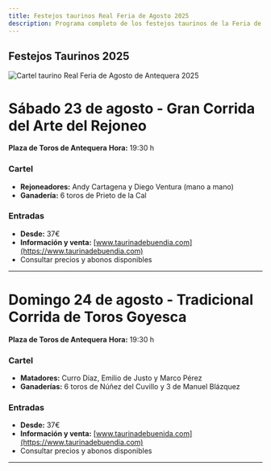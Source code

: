 ```yaml
---
title: Festejos taurinos Real Feria de Agosto 2025
description: Programa completo de los festejos taurinos de la Feria de Agosto 2025 en Antequera. Corrida de rejoneo y corrida goyesca.
---
```


## Festejos Taurinos 2025

![Cartel taurino Real Feria de Agosto de Antequera 2025](https://storage.googleapis.com/qultura-ficheros/eventos/1b5fc8de-bff9-46f4-9b8a-019e26a53d97.jpg)

# <i class="fa-solid fa-person-rays"></i> Sábado 23 de agosto - Gran Corrida del Arte del Rejoneo

**<i class="fa-solid fa-location-dot"></i> Plaza de Toros de Antequera**
**<i class="fa-solid fa-clock"></i> Hora:** 19:30 h

### Cartel
- **Rejoneadores:** Andy Cartagena y Diego Ventura (mano a mano)
- **Ganadería:** 6 toros de Prieto de la Cal

### <i class="fa-solid fa-ticket"></i> Entradas
- **Desde:** 37€
- **Información y venta:** [www.taurinadebuendia.com](https://www.taurinadebuendia.com)
- Consultar precios y abonos disponibles

---

# <i class="fa-solid fa-masks-theater"></i> Domingo 24 de agosto - Tradicional Corrida de Toros Goyesca

**<i class="fa-solid fa-location-dot"></i> Plaza de Toros de Antequera**
**<i class="fa-solid fa-clock"></i> Hora:** 19:30 h

### Cartel
- **Matadores:** Curro Díaz, Emilio de Justo y Marco Pérez
- **Ganaderías:** 6 toros de Núñez del Cuvillo y 3 de Manuel Blázquez

### <i class="fa-solid fa-ticket"></i> Entradas
- **Desde:** 37€
- **Información y venta:** [www.taurinadebuenida.com](https://www.taurinadebuendia.com)
- Consultar precios y abonos disponibles

---
